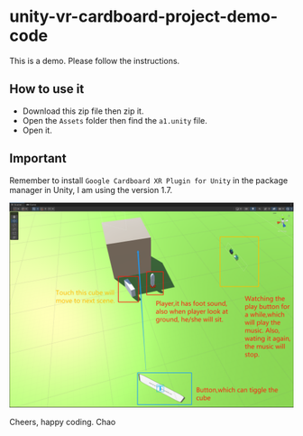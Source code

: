 # unity-vr-cardboard-project-demo-code
This is a demo. Please follow the instructions.

## How to use it

* Download this zip file then zip it.
* Open the `Assets` folder then find the `a1.unity` file.
* Open it.

## Important
Remember to install `Google Cardboard XR Plugin for Unity` in the package manager in Unity, I am using the version 1.7.


![How to use it](img.png)

Cheers, happy coding.
Chao

